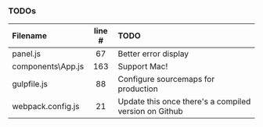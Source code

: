 ### TODOs
| Filename | line # | TODO
|:------|:------:|:------
| panel.js | 67 | Better error display
| components\App.js | 163 | Support Mac!
| gulpfile.js | 88 | Configure sourcemaps for production
| webpack.config.js | 21 | Update this once there's a compiled version on Github